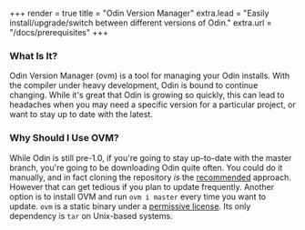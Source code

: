 +++
render = true
title = "Odin Version Manager"
extra.lead = "Easily install/upgrade/switch between different versions of Odin."
extra.url = "/docs/prerequisites"
+++

### What Is It?

Odin Version Manager (ovm) is a tool for managing your Odin installs. With the compiler under heavy development, Odin is bound to continue changing. While it's great that Odin is growing so quickly, this can lead to headaches when you may need a specific version for a particular project, or want to stay up to date with the latest.

### Why Should I Use OVM?

While Odin is still pre-1.0, if you're going to stay up-to-date with the master branch, you're going to be downloading Odin quite often. You could do it manually, and in fact cloning the repository *is* the [recommended](https://odin-lang.org/docs/install/#clone-or-download-odin-binaries) approach. However that can get tedious if you plan to update frequently. Another option is to install OVM and run `ovm i master` every time you want to update. `ovm` is a static binary under a [permissive license](https://mit-license.org/). Its only dependency is `tar` on Unix-based systems.
